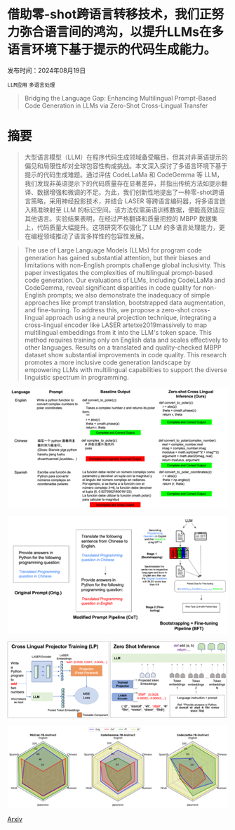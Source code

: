 # 借助零-shot跨语言转移技术，我们正努力弥合语言间的鸿沟，以提升LLMs在多语言环境下基于提示的代码生成能力。

发布时间：2024年08月19日

`LLM应用` `多语言处理`

> Bridging the Language Gap: Enhancing Multilingual Prompt-Based Code Generation in LLMs via Zero-Shot Cross-Lingual Transfer

# 摘要

> 大型语言模型（LLM）在程序代码生成领域备受瞩目，但其对非英语提示的偏见和局限性却对全球包容性构成挑战。本文深入探讨了多语言环境下基于提示的代码生成难题。通过评估 CodeLLaMa 和 CodeGemma 等 LLM，我们发现非英语提示下的代码质量存在显著差异，并指出传统方法如提示翻译、数据增强和微调的不足。为此，我们创新性地提出了一种零-shot跨语言策略，采用神经投影技术，并结合 LASER 等跨语言编码器，将多语言嵌入精准映射至 LLM 的标记空间。该方法仅需英语训练数据，便能高效适应其他语言。实验结果表明，在经过严格翻译和质量把控的 MBPP 数据集上，代码质量大幅提升。这项研究不仅强化了 LLM 的多语言处理能力，更在编程领域推动了语言多样性的包容性发展。

> The use of Large Language Models (LLMs) for program code generation has gained substantial attention, but their biases and limitations with non-English prompts challenge global inclusivity. This paper investigates the complexities of multilingual prompt-based code generation. Our evaluations of LLMs, including CodeLLaMa and CodeGemma, reveal significant disparities in code quality for non-English prompts; we also demonstrate the inadequacy of simple approaches like prompt translation, bootstrapped data augmentation, and fine-tuning. To address this, we propose a zero-shot cross-lingual approach using a neural projection technique, integrating a cross-lingual encoder like LASER artetxe2019massively to map multilingual embeddings from it into the LLM's token space. This method requires training only on English data and scales effectively to other languages. Results on a translated and quality-checked MBPP dataset show substantial improvements in code quality. This research promotes a more inclusive code generation landscape by empowering LLMs with multilingual capabilities to support the diverse linguistic spectrum in programming.

![借助零-shot跨语言转移技术，我们正努力弥合语言间的鸿沟，以提升LLMs在多语言环境下基于提示的代码生成能力。](../../../paper_images/2408.09701/issues_and_mitigated.png)

![借助零-shot跨语言转移技术，我们正努力弥合语言间的鸿沟，以提升LLMs在多语言环境下基于提示的代码生成能力。](../../../paper_images/2408.09701/baselines.png)

![借助零-shot跨语言转移技术，我们正努力弥合语言间的鸿沟，以提升LLMs在多语言环境下基于提示的代码生成能力。](../../../paper_images/2408.09701/Cross_Ling.png)

![借助零-shot跨语言转移技术，我们正努力弥合语言间的鸿沟，以提升LLMs在多语言环境下基于提示的代码生成能力。](../../../paper_images/2408.09701/CCR.png)

[Arxiv](https://arxiv.org/abs/2408.09701)